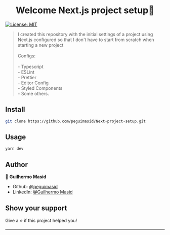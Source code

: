 <h1 align="center">Welcome Next.js project setup👋</h1>
<p>
  <a href="#" target="_blank">
    <img alt="License: MIT" src="https://img.shields.io/badge/License-MIT-yellow.svg" />
  </a>
</p>

> I created this repository with the initial settings of a project using Next.js configured so that I don't have to start from scratch when starting a new project<br/><br/>Configs:<br/><br/>- Typescript <br/>- ESLint <br/>- Prettier <br/>- Editor Config<br/>- Styled Components<br/>- Some others.



## Install

```sh
git clone https://github.com/peguimasid/Next-project-setup.git
```

## Usage

```sh
yarn dev
```

## Author

👤 **Guilhermo Masid**

* Github: [@peguimasid](https://github.com/peguimasid)
* LinkedIn: [@Guilhermo Masid](https://www.linkedin.com/in/guilhermo-masid-494677b8/)

## Show your support

Give a ⭐️ if this project helped you!

***